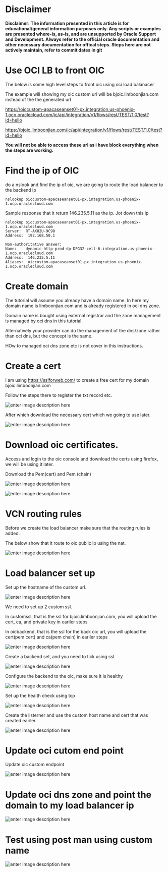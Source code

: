# Disclaimer
**Disclaimer: The information presented in this article is for educational/general information purposes only. Any scripts or examples are presented where-is, as-is, and are unsupported by Oracle Support and Development. Always refer to the official oracle documentation and other necessary documentation for offical steps. Steps here are not actively maintain, refer to commit dates in git**


# Use OCI LB to front OIC

The below is some high level steps to front oic using oci load balanacer

The example will showing my oic custom url will be bjoic.limboonjian.com instead of the the generated url

https://oiccustom-apacaseanset01-px.integration.us-phoenix-1.ocp.oraclecloud.com/ic/api/integration/v1/flows/rest/TEST/1.0/test?id=hello

https://bjoic.limboonjian.com/ic/api/integration/v1/flows/rest/TEST/1.0/test?id=hello


**You will not be able to access these url as i have block everything when the steps are working.**

# Find the ip of OIC

do a nslook and find the ip of oic, we are going to route the load balancer to the backend ip
```
nslookup oiccustom-apacaseanset01-px.integration.us-phoenix-1.ocp.oraclecloud.com
```

Sample response that it return 146.235.5.11 as the ip. Jot down this ip

```
nslookup oiccustom-apacaseanset01-px.integration.us-phoenix-1.ocp.oraclecloud.com
Server:  RT-AX82U-9C98
Address:  192.168.50.1

Non-authoritative answer:
Name:    dynamic-http-prod-dp-DPG32-cell-6.integration.us-phoenix-1.ocp.oraclecloud.com
Address:  146.235.5.11
Aliases:  oiccustom-apacaseanset01-px.integration.us-phoenix-1.ocp.oraclecloud.com
```
# Create domain

The tutorial will assume you already have a domain name. In here my domain name is limboonjian.com and is already registered in oci dns zone.

Domain name is bought using external registrar and the zone management is managed by oci dns in this tutorial.

Alternatively your provider can do the management of the dns/zone rather than oci dns, but the concept is the same.

HOw to managed oci dns zone etc is not cover in this instructions.

# Create a cert

I am using https://sslforweb.com/ to create a free cert for my domain bjoic.limboonjian.com

Follow the steps there to register the txt record etc.

![enter image description here](https://github.com/wenjian80/oiccustom/blob/main/dnstxtrecord.JPG)

After which download the necessary cert which we going to use later.

![enter image description here](https://github.com/wenjian80/oiccustom/blob/main/customssl.JPG)



# Download oic certificates.

Access and login to the oic console  and download the certs using firefox, we will be using it later.

Download the Pem(cert) and Pem (chain)

![enter image description here](https://github.com/wenjian80/oiccustom/blob/main/downloadcer1.JPG)

![enter image description here](https://github.com/wenjian80/oiccustom/blob/main/downloadcer2.JPG)


# VCN routing rules

Before we create the load balancer make sure that the routing rules is added.

The below show that it route to oic public ip using the nat.

![enter image description here](https://github.com/wenjian80/oiccustom/blob/main/nat.JPG)

# Load balancer set up

Set up the hostname of the custom url.

![enter image description here](https://github.com/wenjian80/oiccustom/blob/main/hostname.JPG)

We need to set up 2 custom ssl.

In customssl, that is the ssl for bjoic.limboonjian.com, you will upload the cert, ca, and private key in eariler steps

In oicbackend, that is the ssl for the back oic url, you will upload the cert(pem cert) and ca(pem chain) in eariler steps

![enter image description here](https://github.com/wenjian80/oiccustom/blob/main/addssl.JPG)

Create a backend set, and you need to tick using ssl.

![enter image description here](https://github.com/wenjian80/oiccustom/blob/main/backendset1.JPG)

Configure the backend to the oic, make sure it is healthy

![enter image description here](https://github.com/wenjian80/oiccustom/blob/main/check1.JPG)

Set up the health check using tcp 

![enter image description here](https://github.com/wenjian80/oiccustom/blob/main/check2.JPG)

Create the listerner and use the custom host name and cert that was created eariler.

![enter image description here](https://github.com/wenjian80/oiccustom/blob/main/listerner.JPG)

# Update oci cutom end point

Update oic custom endpoint

![enter image description here](https://github.com/wenjian80/oiccustom/blob/main/customendpoint.JPG)


# Update oci dns zone and point the domain to my load balancer ip

![enter image description here](https://github.com/wenjian80/oiccustom/blob/main/dnszone.JPG)


# Test using post man using custom name

![enter image description here](https://github.com/wenjian80/oiccustom/blob/main/testikng.JPG)
















